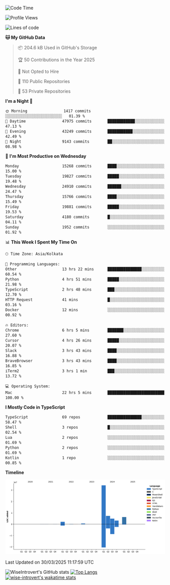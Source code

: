 <!--START_SECTION:waka-->
![Code Time](http://img.shields.io/badge/Code%20Time-2%2C307%20hrs%2046%20mins-blue)

![Profile Views](http://img.shields.io/badge/Profile%20Views-0-blue)

![Lines of code](https://img.shields.io/badge/From%20Hello%20World%20I%27ve%20Written-58.5%20million%20lines%20of%20code-blue)

**🐱 My GitHub Data** 

> 📦 204.6 kB Used in GitHub's Storage 
 > 
> 🏆 50 Contributions in the Year 2025
 > 
> 🚫 Not Opted to Hire
 > 
> 📜 110 Public Repositories 
 > 
> 🔑 53 Private Repositories 
 > 
**I'm a Night 🦉** 

```text
🌞 Morning                1417 commits        ░░░░░░░░░░░░░░░░░░░░░░░░░   01.39 % 
🌆 Daytime                47975 commits       ████████████░░░░░░░░░░░░░   47.13 % 
🌃 Evening                43249 commits       ███████████░░░░░░░░░░░░░░   42.49 % 
🌙 Night                  9143 commits        ██░░░░░░░░░░░░░░░░░░░░░░░   08.98 % 
```
📅 **I'm Most Productive on Wednesday** 

```text
Monday                   15268 commits       ████░░░░░░░░░░░░░░░░░░░░░   15.00 % 
Tuesday                  19827 commits       █████░░░░░░░░░░░░░░░░░░░░   19.48 % 
Wednesday                24910 commits       ██████░░░░░░░░░░░░░░░░░░░   24.47 % 
Thursday                 15766 commits       ████░░░░░░░░░░░░░░░░░░░░░   15.49 % 
Friday                   19881 commits       █████░░░░░░░░░░░░░░░░░░░░   19.53 % 
Saturday                 4180 commits        █░░░░░░░░░░░░░░░░░░░░░░░░   04.11 % 
Sunday                   1952 commits        ░░░░░░░░░░░░░░░░░░░░░░░░░   01.92 % 
```


📊 **This Week I Spent My Time On** 

```text
🕑︎ Time Zone: Asia/Kolkata

💬 Programming Languages: 
Other                    13 hrs 22 mins      ███████████████░░░░░░░░░░   60.54 % 
Python                   4 hrs 51 mins       █████░░░░░░░░░░░░░░░░░░░░   21.98 % 
TypeScript               2 hrs 48 mins       ███░░░░░░░░░░░░░░░░░░░░░░   12.70 % 
HTTP Request             41 mins             █░░░░░░░░░░░░░░░░░░░░░░░░   03.16 % 
Docker                   12 mins             ░░░░░░░░░░░░░░░░░░░░░░░░░   00.92 % 

🔥 Editors: 
Chrome                   6 hrs 5 mins        ███████░░░░░░░░░░░░░░░░░░   27.60 % 
Cursor                   4 hrs 26 mins       █████░░░░░░░░░░░░░░░░░░░░   20.07 % 
Slack                    3 hrs 43 mins       ████░░░░░░░░░░░░░░░░░░░░░   16.88 % 
BraveBrowser             3 hrs 43 mins       ████░░░░░░░░░░░░░░░░░░░░░   16.85 % 
iTerm2                   3 hrs 1 min         ███░░░░░░░░░░░░░░░░░░░░░░   13.72 % 

💻 Operating System: 
Mac                      22 hrs 5 mins       █████████████████████████   100.00 % 
```

**I Mostly Code in TypeScript** 

```text
TypeScript               69 repos            ███████████████░░░░░░░░░░   58.47 % 
Shell                    3 repos             █░░░░░░░░░░░░░░░░░░░░░░░░   02.54 % 
Lua                      2 repos             ░░░░░░░░░░░░░░░░░░░░░░░░░   01.69 % 
Python                   2 repos             ░░░░░░░░░░░░░░░░░░░░░░░░░   01.69 % 
Kotlin                   1 repo              ░░░░░░░░░░░░░░░░░░░░░░░░░   00.85 % 
```



**Timeline**

![Lines of Code chart](https://raw.githubusercontent.com/wise-introvert/wise-introvert/master/assets/bar_graph.png)


 Last Updated on 30/03/2025 11:17:59 UTC
<!--END_SECTION:waka-->

![WiseIntrovert's GitHub stats](https://github-readme-stats.vercel.app/api?username=wise-introvert&count_private=true&show_icons=true)
[![Top Langs](https://github-readme-stats.vercel.app/api/top-langs/?username=wise-introvert&langs_count=10)](https://github.com/anuraghazra/github-readme-stats)
[![wise-introvert's wakatime stats](https://github-readme-stats.vercel.app/api/wakatime?username=wiseintrovert)](https://github.com/anuraghazra/github-readme-stats)
